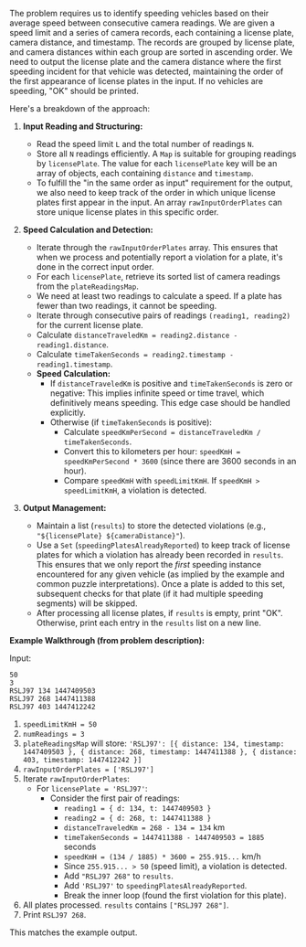 The problem requires us to identify speeding vehicles based on their average speed between consecutive camera readings. We are given a speed limit and a series of camera records, each containing a license plate, camera distance, and timestamp. The records are grouped by license plate, and camera distances within each group are sorted in ascending order. We need to output the license plate and the camera distance where the first speeding incident for that vehicle was detected, maintaining the order of the first appearance of license plates in the input. If no vehicles are speeding, "OK" should be printed.

Here's a breakdown of the approach:

1.  **Input Reading and Structuring:**
    *   Read the speed limit `L` and the total number of readings `N`.
    *   Store all `N` readings efficiently. A `Map` is suitable for grouping readings by `licensePlate`. The value for each `licensePlate` key will be an array of objects, each containing `distance` and `timestamp`.
    *   To fulfill the "in the same order as input" requirement for the output, we also need to keep track of the order in which unique license plates first appear in the input. An array `rawInputOrderPlates` can store unique license plates in this specific order.

2.  **Speed Calculation and Detection:**
    *   Iterate through the `rawInputOrderPlates` array. This ensures that when we process and potentially report a violation for a plate, it's done in the correct input order.
    *   For each `licensePlate`, retrieve its sorted list of camera readings from the `plateReadingsMap`.
    *   We need at least two readings to calculate a speed. If a plate has fewer than two readings, it cannot be speeding.
    *   Iterate through consecutive pairs of readings `(reading1, reading2)` for the current license plate.
    *   Calculate `distanceTraveledKm = reading2.distance - reading1.distance`.
    *   Calculate `timeTakenSeconds = reading2.timestamp - reading1.timestamp`.
    *   **Speed Calculation:**
        *   If `distanceTraveledKm` is positive and `timeTakenSeconds` is zero or negative: This implies infinite speed or time travel, which definitively means speeding. This edge case should be handled explicitly.
        *   Otherwise (if `timeTakenSeconds` is positive):
            *   Calculate `speedKmPerSecond = distanceTraveledKm / timeTakenSeconds`.
            *   Convert this to kilometers per hour: `speedKmH = speedKmPerSecond * 3600` (since there are 3600 seconds in an hour).
            *   Compare `speedKmH` with `speedLimitKmH`. If `speedKmH > speedLimitKmH`, a violation is detected.

3.  **Output Management:**
    *   Maintain a list (`results`) to store the detected violations (e.g., `"${licensePlate} ${cameraDistance}"`).
    *   Use a `Set` (`speedingPlatesAlreadyReported`) to keep track of license plates for which a violation has already been recorded in `results`. This ensures that we only report the *first* speeding instance encountered for any given vehicle (as implied by the example and common puzzle interpretations). Once a plate is added to this set, subsequent checks for that plate (if it had multiple speeding segments) will be skipped.
    *   After processing all license plates, if `results` is empty, print "OK". Otherwise, print each entry in the `results` list on a new line.

**Example Walkthrough (from problem description):**

Input:
```
50
3
RSLJ97 134 1447409503
RSLJ97 268 1447411388
RSLJ97 403 1447412242
```

1.  `speedLimitKmH = 50`
2.  `numReadings = 3`
3.  `plateReadingsMap` will store:
    `'RSLJ97': [{ distance: 134, timestamp: 1447409503 }, { distance: 268, timestamp: 1447411388 }, { distance: 403, timestamp: 1447412242 }]`
4.  `rawInputOrderPlates = ['RSLJ97']`
5.  Iterate `rawInputOrderPlates`:
    *   For `licensePlate = 'RSLJ97'`:
        *   Consider the first pair of readings:
            *   `reading1 = { d: 134, t: 1447409503 }`
            *   `reading2 = { d: 268, t: 1447411388 }`
            *   `distanceTraveledKm = 268 - 134 = 134` km
            *   `timeTakenSeconds = 1447411388 - 1447409503 = 1885` seconds
            *   `speedKmH = (134 / 1885) * 3600 = 255.915...` km/h
            *   Since `255.915... > 50` (speed limit), a violation is detected.
            *   Add `"RSLJ97 268"` to `results`.
            *   Add `'RSLJ97'` to `speedingPlatesAlreadyReported`.
            *   Break the inner loop (found the first violation for this plate).
6.  All plates processed. `results` contains `["RSLJ97 268"]`.
7.  Print `RSLJ97 268`.

This matches the example output.